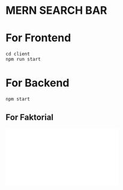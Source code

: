 # MERN SEARCH BAR

# For Frontend 
```
cd client
npm run start
```

# For Backend 
```
npm start
```

## For Faktorial 
![Faktorial](js-faktorial/index.js)